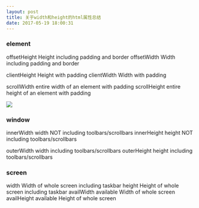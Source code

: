 ```yaml
---
layout: post
title: 关于width和height的html属性总结
date: 2017-05-19 18:00:31
---
```

### element

offsetHeight Height including padding and border
offsetWidth Width including padding and border

clientHeight Height with padding
clientWidth Width with padding

scrollWidth entire width of an element with padding
scrollHeight entire height of an element with padding
<!-- more -->
![](http://ww1.sinaimg.cn/large/82cec9c6ly1frpsq8mcgmj213n0lr7uh.jpg)
### window

innerWidth width NOT including toolbars/scrollbars
innerHeight height NOT including toolbars/scrollbars

outerWidth width including toolbars/scrollbars
outerHeight height including toolbars/scrollbars

### screen
width Width of whole screen including taskbar
height Height of whole screen including taskbar
availWidth available Width of whole screen
availHeight available Height of whole screen 